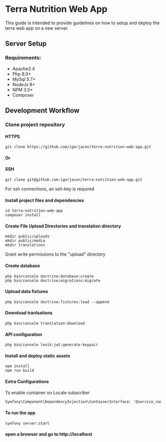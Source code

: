 # Terra Nutrition Web App
This guide is intended to provide guidelines on how to setup and deploy the terra web app on a new server.

## Server Setup

### Requirements:
<ul>
    <li>Apache2.4</li>
    <li>Php 8.0+</li>
    <li>MySql 5.7+</li>
    <li>NodeJs 8+</li>
    <li>NPM 3.5+</li>
    <li>Composer</li>
</ul>

## Development Workflow

### Clone project repository
#### HTTPS
```
git clone https://github.com/igorjacon/terra-nutrition-web-app.git
```
#### Or
#### SSH
```
git clone git@github.com:igorjacon/terra-nutrition-web-app.git 
```
For ssh connections, an ssh-key is required

#### Install project files and dependencies
```
cd terra-nutrition-web-app
composer install
```

#### Create File Upload Directories and translation directory
```
mkdir public/uploads
mkdir public/media
mkdir translations
```
Grant write permissions to the "upload" directory

#### Create database
```
php bin/console doctrine:database:create
php bin/console doctrine:migrations:migrate
```

#### Upload data fixtures
```
php bin/console doctrine:fixtures:load --append
```

#### Download tranlsations
```
php bin/console translation:download
```

#### API configuration
```
php bin/console lexik:jwt:generate-keypair
```

#### Install and deploy static assets
```
npm install
npm run build
```

#### Extra Configurations
To enable container on Locale subscriber
```markdown
Symfony\Component\DependencyInjection\ContainerInterface: '@service_container'
```

#### To run the app
```
symfony server:start
```
#### open a browser and go to http://localhost
